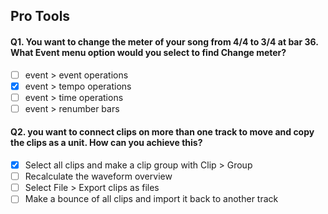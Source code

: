 ## Pro Tools

#### Q1. You want to change the meter of your song from 4/4 to 3/4 at bar 36. What Event menu option would you select to find Change meter?

- [ ] event > event operations
- [x] event > tempo operations
- [ ] event > time operations
- [ ] event > renumber bars

#### Q2. you want to connect clips on more than one track to move and copy the clips as a unit. How can you achieve this?

- [x] Select all clips and make a clip group with Clip > Group
- [ ] Recalculate the waveform overview
- [ ] Select File > Export clips as files
- [ ] Make a bounce of all clips and import it back to another track
